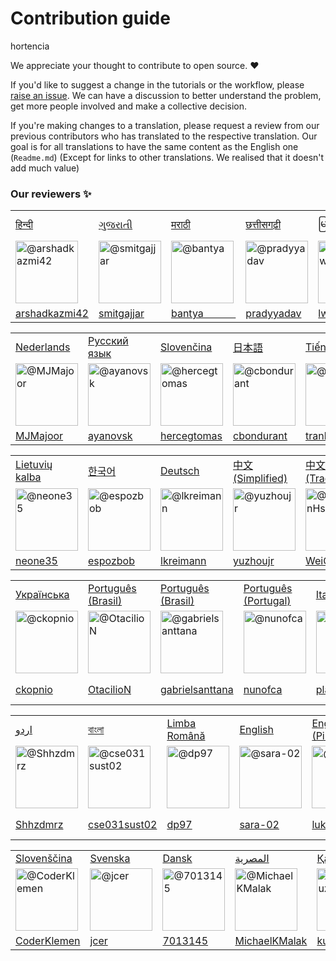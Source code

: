 # Contribution guide
hortencia

We appreciate your thought to contribute to open source. :heart:

If you'd like to suggest a change in the tutorials or the workflow, please [raise an issue](https://github.com/firstcontributions/first-contributions/issues/new). We can have a discussion to better understand the problem, get more people involved and make a collective decision.

If you're making changes to a translation, please request a review from our previous contributors who has translated to the respective translation. Our goal is for all translations to have the same content as the English one (`Readme.md`) (Except for links to other translations. We realised that it doesn't add much value)

### Our reviewers :sparkles:

<table>
    <tr>
        <td>
           <a href="../translations/README.hi.md">हिन्दी</a>
        </td>
        <td>
           <a href="../translations/README.guj.md">ગુજરાતી</a>
        </td>
        <td>
           <a href="../translations/README.mr.md">मराठी</a>
        </td>	
	<td>
           <a href="../translations/README.hne.md">छत्तीसगढ़ी</a>
        </td>    
        <td>
           <a href="../translations/README.mm_unicode.md">မြန်မာ</a>
        </td>
        <td>
           <a href="../translations/README.id.md">Bahasa Indonesia</a>
        </td>
        <td>
           <a href="../translations/README.ca.md">Català</a>
        </td>
        <td>
           <a href="../translations/README.fr.md">Français</a>
        </td>
        <td>
           <a href="../translations/README.es.md">Español</a>
        </td>
    </tr>
    <tr>
        <td>
            <img width="100" src="https://avatars2.githubusercontent.com/u/4654382?s=460&v=4" alt="@arshadkazmi42" />
        </td>
        <td>
            <img width="100" src="https://avatars2.githubusercontent.com/u/38134283?s=460&v=4" alt="@smitgajjar" />
        </td>
        <td>
            <img width="100" src="https://avatars1.githubusercontent.com/u/16685565?s=460&v=4" alt="@bantya" />
        </td>
	<td>
            <img width="100" src="https://avatars2.githubusercontent.com/u/54806739?s=400&v=4" alt="@pradyyadav" />
        </td>        
        <td>
            <img width="100" src="https://avatars0.githubusercontent.com/u/13135332?s=460&v=4" alt="@lwinkyawmyat" />
        </td>
        <td>
            <img width="100" src="https://avatars0.githubusercontent.com/u/315048?s=460&v=4" alt="@hahn" />
        </td>
        <td>
            <img width="100" src="https://avatars0.githubusercontent.com/u/16263046?s=460&v=4" alt="@Sergih28" />
        </td>
        <td>
            <img width="100" src="https://avatars0.githubusercontent.com/u/13402464?s=460&v=4" alt="@LePetitRenard" />
        </td>
        <td>
            <img width="100" src="https://avatars3.githubusercontent.com/u/16923944?s=460&v=4" alt="@yirini" />
        </td>
    </tr>
    <tr>
        <td>
            <a href="https://github.com/arshadkazmi42">arshadkazmi42</a>
        </td>
        <td>
            <a href="https://github.com/smitgajjar">smitgajjar</a>
        </td>
        <td>
            <a href="https://github.com/bantya">bantya&nbsp;&nbsp;&nbsp;&nbsp;&nbsp;&nbsp;&nbsp;&nbsp;&nbsp;&nbsp;&nbsp;&nbsp; </a>
        </td>
	<td>
            <a href="https://github.com/pradyyadav">pradyyadav</a>
        </td>    
        <td>
            <a href="https://github.com/lwinkyawmyat">lwinkyawmyat</a>
        </td>
        <td>
            <a href="https://github.com/hahn">hahn&nbsp;&nbsp;&nbsp;&nbsp;&nbsp;&nbsp;&nbsp;&nbsp;&nbsp;&nbsp;&nbsp;&nbsp;&nbsp;&nbsp;&nbsp; </a>
        </td>
        <td>
            <a href="https://github.com/Sergih28">Sergih28&nbsp;&nbsp;&nbsp;&nbsp;&nbsp;&nbsp;&nbsp;&nbsp;&nbsp;&nbsp; </a>
        </td>
        <td>
            <a href="https://github.com/LePetitRenard">LePetitRenard</a>
        </td>
        <td>
            <a href="https://github.com/yirini">yirini&nbsp;&nbsp;&nbsp;&nbsp;&nbsp;&nbsp;&nbsp;&nbsp;&nbsp;&nbsp;&nbsp;&nbsp </a>
        </td>
    </tr>
</table>

<table>
    <tr>
        <td>
           <a href="../translations/README.nl.md">Nederlands</a>
        </td>
        <td>
           <a href="../translations/README.ru.md">Русский язык</a>
        </td>
        <td>
           <a href="../translations/README.slk.md">Slovenčina</a>
        </td>
        <td>
           <a href="../translations/README.ja.md">日本語</a>
        </td>
        <td>
           <a href="../translations/README.vn.md">Tiếng Việt</a>
        </td>
        <td>
           <a href="../translations/README.pl.md">Polski</a>
        </td>
        <td>
           <a href="../translations/README.fa.md">فارسی</a>
        </td>
    </tr>
    <tr>
        <td>
            <img width="100" src="https://avatars0.githubusercontent.com/u/3897815?s=460&v=4" alt="@MJMajoor" />
        </td>
        <td>
            <img width="100" src="https://avatars2.githubusercontent.com/u/4745723?s=460&v=4" alt="@ayanovsk" />
        </td>
        <td>
            <img width="100" src="https://avatars0.githubusercontent.com/u/11976353?s=460&v=4" alt="@hercegtomas" />
        </td>
        <td>
            <img width="100" src="https://avatars3.githubusercontent.com/u/12928246?s=460&v=4" alt="@cbondurant" />
        </td>
        <td>
            <img width="100" src="https://avatars3.githubusercontent.com/u/12371875?s=460&v=4" alt="@tranlyvu" />
        </td>
        <td>
            <img width="100" src="https://avatars0.githubusercontent.com/u/3372341?s=460&v=4" alt="@P1X3L0V4" />
        </td>
        <td>
            <img width="100" src="https://avatars2.githubusercontent.com/u/20030805?s=460&v=4" alt="@ThirdScript" />
        </td>
    </tr>
    <tr>
        <td>
            <a href="https://github.com/MJMajoor">MJMajoor</a>
        </td>
        <td>
            <a href="https://github.com/ayanovsk">ayanovsk</a>
        </td>
        <td>
            <a href="https://github.com/hercegtomas">hercegtomas</a>
        </td>
        <td>
            <a href="https://github.com/cbondurant">cbondurant</a>
        </td>
        <td>
            <a href="https://github.com/tranlyvu">tranlyvu</a>
        </td>
        <td>
            <a href="https://github.com/P1X3L0V4">P1X3L0V4</a>
        </td>
        <td>
            <a href="https://github.com/ThirdScript">ThirdScript</a>
        </td>
    </tr>
</table>

<table>
    <tr>
        <td>
           <a href="../translations/README.lt.md">Lietuvių kalba</a>
        </td>
        <td>
           <a href="../translations/README.ko.md">한국어</a>
        </td>
        <td>
           <a href="../translations/README.de.md">Deutsch</a>
        </td>
        <td>
           <a href="../translations/README.chs.md">中文(Simplified)</a>
        </td>
        <td>
           <a href="../translations/README.cht.md">中文(Traditional)</a>
        </td>
        <td>
           <a href="../translations/README.gr.md">ελληνικά</a>
        </td>
        <td>
           <a href="../translations/README.ar.md">العربية</a>
        </td>
    </tr>
    <tr>
        <td>
            <img width="100" src="https://avatars1.githubusercontent.com/u/9092712?s=460&v=4" alt="@neone35" />
        </td>
        <td>
            <img width="100" src="https://avatars0.githubusercontent.com/u/2732120?s=460&v=4" alt="@espozbob" />
        </td>
        <td>
            <img width="100" src="https://avatars3.githubusercontent.com/u/22977266?s=460&v=4" alt="@lkreimann" />
        </td>
        <td>
            <img width="100" src="https://avatars2.githubusercontent.com/u/6414741?s=400&v=4" alt="@yuzhoujr" />
        </td>
        <td>
            <img width="100" src="https://avatars2.githubusercontent.com/u/27748281?s=460&v=4" alt="@WeiChienHsu" />
        </td>
        <td>
            <img width="100" src="https://avatars1.githubusercontent.com/u/11502082?s=460&v=4" alt="@stefanoszisidis" />
        </td>
        <td>
            <img width="100" src="https://avatars3.githubusercontent.com/u/8216537?s=460&v=4" alt="@iMouath" />
        </td>
    </tr>
    <tr>
        <td>
            <a href="https://github.com/neone35">neone35</a>
        </td>
        <td>
            <a href="https://github.com/espozbob">espozbob</a>
        </td>
        <td>
            <a href="https://github.com/lkreimann">lkreimann</a>
        </td>
        <td>
            <a href="https://github.com/yuzhoujr">yuzhoujr</a>
        </td>
        <td>
            <a href="https://github.com/WeiChienHsu">WeiChienHsu</a>
        </td>
        <td>
            <a href="https://github.com/stefanoszisidis">stefanoszisidis</a>
        </td>
        <td>
            <a href="https://github.com/iMouath">iMouath</a>
        </td>
    </tr>
</table>

<table>
    <tr>
        <td>
           <a href="../translations/README.ua.md">Українська</a>
        </td>
        <td>
           <a href="../translations/README.pt_br.md">Português (Brasil)</a>
        </td>
        <td>
           <a href="../translations/README.pt_br.md">Português (Brasil)</a>
        </td>
        <td>
           <a href="../translations/README.pt-pr.md">Português (Portugal)</a>
        </td>
        <td>
           <a href="../translations/README.it.md">Italiano</a>
        </td>
        <td>
           <a href="../translations/README.th.md">ภาษาไทย</a>
        </td>
        <td>
           <a href="../translations/README.gl.md">Galego</a>
        </td>
        <td>
           <a href="../translations/README.np.md">नेपाली</a>
        </td>
    </tr>
    <tr>
        <td>
            <img width="100" src="https://avatars1.githubusercontent.com/u/2878522?s=460&v=4" alt="@ckopnio" />
        </td>
        <td>
            <img width="100" src="https://avatars2.githubusercontent.com/u/10578275?s=460&v=4" alt="@OtacilioN" />
        </td>
        <td>
            <img width="100" src="https://avatars2.githubusercontent.com/u/47339825?s=460&v=4" alt="@gabrielsanttana" />
        </td>
        <td>
            <img width="100" src="https://avatars3.githubusercontent.com/u/33158346?s=460&v=4" alt="@nunofca" />
        </td>
        <td>
            <img width="100" src="https://avatars0.githubusercontent.com/u/22260641?s=460&v=4" alt="@platipo" />
        </td>
        <td>
            <img width="100" src="https://avatars0.githubusercontent.com/u/5433758?s=460&v=4" alt="@AimeTPGM" />
        </td>
        <td>
            <img width="100" src="https://avatars1.githubusercontent.com/u/16878891?s=460&v=4" alt="@siderio2" />
        </td>
        <td>
            <img width="100" src="https://avatars2.githubusercontent.com/u/2145263?s=460&v=4" alt="@milap-neupane" />
        </td>
    </tr>
    <tr>
        <td>
            <a href="https://github.com/ckopnio">ckopnio</a>
        </td>
        <td>
            <a href="https://github.com/OtacilioN">OtacilioN</a>
        </td>
        <td>
            <a href="https://github.com/gabrielsanttana">gabrielsanttana</a>
        </td>
        <td>
            <a href="https://github.com/nunofca">nunofca</a>
        </td>
        <td>
            <a href="https://github.com/platipo">platipo</a>
        </td>
        <td>
            <a href="https://github.com/AimeTPGM">AimeTPGM</a>
        </td>
        <td>
            <a href="https://github.com/siderio2">siderio2</a>
        </td>
        <td>
            <a href="https://github.com/milap-neupane">milap-neupane</a>
        </td>
    </tr>
</table>

<table>
    <tr>
        <td>
           <a href="../translations/README.ur.md">اردو</a>
        </td>
        <td>
           <a href="../translations/README.bn.md">বাংলা</a>
        </td>
        <td>
           <a href="../translations/README.ro.md">Limba Română</a>
        </td>
        <td>
           <a href="../translations/README.md">English</a>
        </td>
        <td>
           <a href="../translations/README.en-pirate.md">English (Pirate)</a>
        </td>
        <td>
           <a href="../translations/README.tr.md">Türkçe</a>
        </td>
        <td>
           <a href="../translations/README.hb.md">עברית</a>
        </td>
    </tr>
    <tr>
        <td>
            <img width="100" src="https://avatars3.githubusercontent.com/u/4142795?s=460&v=4" alt="@Shhzdmrz" />
        </td>
        <td>
            <img width="100" src="https://avatars3.githubusercontent.com/u/12910423?s=460&v=4" alt="@cse031sust02" />
        </td>
        <td>
            <img width="100" src="https://avatars2.githubusercontent.com/u/20670448?s=460&v=4" alt="@dp97" />
        </td>
        <td>
            <img width="100" src="https://avatars2.githubusercontent.com/u/7047079?s=460&v=4" alt="@sara-02" />
        </td>
        <td>
            <img width="100" src="https://avatars0.githubusercontent.com/u/956290?s=460&v=4" alt="@lukeoliff" />
        </td>
        <td>
            <img width="100" src="https://avatars3.githubusercontent.com/u/32689837?s=460&v=4" alt="@yamac-kurtulus" />
        </td>
        <td>
            <img width="100" src="https://avatars1.githubusercontent.com/u/23402988?s=460&v=4" alt="@TomerPacific" />
        </td>
    </tr>
    <tr>
        <td>
            <a href="https://github.com/Shhzdmrz">Shhzdmrz</a>
        </td>
        <td>
            <a href="https://github.com/cse031sust02">cse031sust02</a>
        </td>
        <td>
            <a href="https://github.com/dp97">dp97</a>
        </td>
        <td>
            <a href="https://github.com/sara-02">sara-02</a>
        </td>
        <td>
            <a href="https://github.com/lukeoliff">lukeoliff</a>
        </td>
        <td>
            <a href="https://github.com/yamac-kurtulus">yamac-kurtulus</a>
        </td>
        <td>
            <a href="https://github.com/TomerPacific">TomerPacific</a>
        </td>
    </tr>
</table>

<table>
    <tr>
        <td>
           <a href="../translations/README.sl.md">Slovenščina</a>
        </td>
        <td>
           <a href="../translations/README.se.md">Svenska</a>
        </td>
        <td>
           <a href="../translations/README.da.md">Dansk</a>
        </td>
        <td>
           <a href="../translations/README.eg.md">المصرية</a>
        </td>
        <td>
           <a href="../translations/README.kz.md">Қазақша</a>
        </td>
		<td>
           <a href="../translations/README.ge.md">ქართული</a>
        </td>
        <td>
           <a href="../translations/README.pl.md">polski</a>
        </td>
    </tr>
     <tr>
        <td>
            <img width="100" src="https://avatars3.githubusercontent.com/u/16558136?s=460&v=4" alt="@CoderKlemen" />
        </td>
        <td>
            <img width="100" src="https://avatars0.githubusercontent.com/u/2447741?s=460&v=4" alt="@jcer" />
        </td>
        <td>
            <img width="100" src="https://avatars1.githubusercontent.com/u/15271858?s=460&v=4" alt="@7013145" />
        </td>
        <td>
            <img width="100" src="https://avatars0.githubusercontent.com/u/12827629?s=460&v=4" alt="@MichaelKMalak" />
        </td>
        <td>
            <img width="100" src="https://avatars3.githubusercontent.com/u/12928246?s=460&v=4" alt="@kurshakuz" />
        </td>
		<td>
            <img width="100" src="https://avatars0.githubusercontent.com/u/9116447?s=460&v=4" alt="@iko1133" />
        </td>
        <td>
            <img width="100" src="https://avatars2.githubusercontent.com/u/1311358?v=4" alt="@mikowhy" />
        </td>
    </tr>
    <tr>
        <td>
            <a href="https://github.com/CoderKlemen">CoderKlemen</a>
        </td>
        <td>
            <a href="https://github.com/jcer">jcer</a>
        </td>
        <td>
            <a href="https://github.com/7013145">7013145</a>
        </td>
        <td>
            <a href="https://github.com/MichaelKMalak">MichaelKMalak</a>
        </td>
        <td>
            <a href="https://github.com/kurshakuz">kurshakuz</a>
        </td>
		<td>
            <a href="https://github.com/iko1133">iko1133</a>
        </td>
        <td>
            <a href="https://github.com/mikowhy">mikowhy</a>
        </td>
    </tr>
 </table>
    

